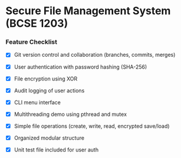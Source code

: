 # Secure File Management System (BCSE 1203)

### Feature Checklist

- [x] Git version control and collaboration (branches, commits, merges)
- [x] User authentication with password hashing (SHA-256)
- [x] File encryption using XOR
- [x] Audit logging of user actions
- [x] CLI menu interface
- [x] Multithreading demo using pthread and mutex
- [x] Simple file operations (create, write, read, encrypted save/load)
- [x] Organized modular structure
- [x] Unit test file included for user auth

